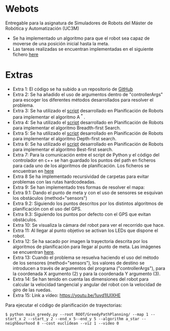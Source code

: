 # Webots
Entregable para la asignatura de Simuladores de Robots del Máster de Robótica y Automatización (UC3M)

- Se ha implementado un algoritmo para que el robot sea capaz de moverse de una posición inicial hasta la meta.
- Las tareas realizadas se encuentran implementadas en el siguiente fichero [here](controllers/my_controller_cpp//my_controller_cpp.cpp)

# Extras
- Extra 1: El código se ha subido a un repositorio de [GitHub](https://github.com/lucas-rib-oli/P1_Webots)    
- Extra 2: Se ha añadido el uso de argumentos dentro de "controllerArgs" para escoger los diferentes métodos desarrollados para resolver el problema.
- Extra 3: Se ha utilizado el [script](webots-tools-master/greedy_path_planning.py) desarrollado en Planificación de Robots para implementar el algoritmo A<sup> * </sup>.
- Extra 4: Se ha utilizado el [script](webots-tools-master/greedy_path_planning.py) desarrollado en Planificación de Robots para implementar el algoritmo Breadth-first Search.
- Extra 5: Se ha utilizado el [script](webots-tools-master/greedy_path_planning.py) desarrollado en Planificación de Robots para implementar el algoritmo Depth-first search.
- Extra 6: Se ha utilizado el [script](webots-tools-master/greedy_path_planning.py) desarrollado en Planificación de Robots para implementar el algoritmo Best-first search.
- Extra 7: Para la comunicación entre el script de Python y el código del controlador en c++ se han guardado los puntos del path en ficheros para cada uno de los algoritmos de planificación. Los ficheros se encuentran en [here](webots-tools-master/)
- Extra 8 Se ha implementado recursividad de carpetas para evitar problemas con las rutas hardcodeadas.
- Extra 9: Se han implementado tres formas de resolver el mapa:
- Extra 9.1: Dando el punto de meta y con el uso de sensores se esquivan los obstáculos (method="sensors")
- Extra 9.2: Siguiendo los puntos descritos por los distintos algoritmos de planificación con el uso del GPS.
- Extra 9.3: Siguiendo los puntos por defecto con el GPS que evitan obstáculos. 
- Extra 10: Se visualiza la cámara del robot para ver el recorrido que hace. 
- Extra 11: Al llegar al punto objetivo se activan los LEDs que dispone el robot.
- Extra 12: Se ha sacado por imagen la trayectoria descrita por los algoritmos de planificación para llegar al punto de meta. Las imágenes se encuentran [here](webots-tools-master/images/).
- Extra 13: Cuando el problema se resuelva haciendo el uso del método de los sensores (method="sensors"), los valores de destino se introducen a través de argumentos del programa ("controllerArgs"), para la coordenada X argumento (2) y para la coordenada Y argumento (3).
- Extra 14: Se han tenido en cuenta las dimensiones del robot para calcular la velocidad tangencial y angular del robot con la velocidad de giro de las ruedas.
- Extra 15: Link a vídeo: https://youtu.be/1uvd1lUIXHE


Para ejecutar el código de planificación de trayectorias:
```
$ python main_greedy.py --root ROOT/GreedyPathPlanning/ --map 1 --start_x 2 --start_y 2 --end_x 5--end_y 5 --algorithm a_star --neighbourhood 8 --cost euclidean --viz 1 --video 0
```

